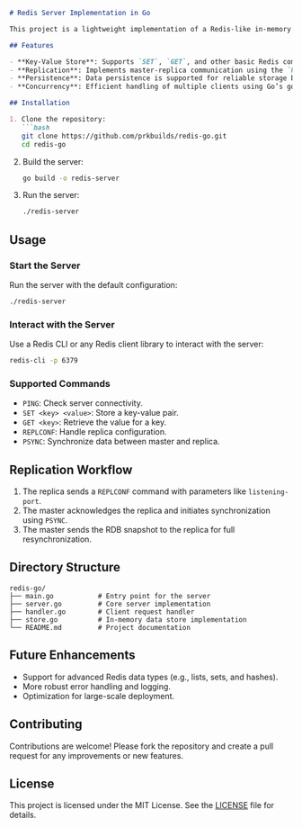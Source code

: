 ```markdown
# Redis Server Implementation in Go

This project is a lightweight implementation of a Redis-like in-memory data store, written in Go. It supports core Redis functionalities like key-value storage, replication, and basic client-server communication.

## Features

- **Key-Value Store**: Supports `SET`, `GET`, and other basic Redis commands.
- **Replication**: Implements master-replica communication using the `REPLCONF` and `PSYNC` protocols.
- **Persistence**: Data persistence is supported for reliable storage between sessions.
- **Concurrency**: Efficient handling of multiple clients using Go’s goroutines and synchronization primitives.

## Installation

1. Clone the repository:
   ```bash
   git clone https://github.com/prkbuilds/redis-go.git
   cd redis-go
   ```

2. Build the server:
   ```bash
   go build -o redis-server
   ```

3. Run the server:
   ```bash
   ./redis-server
   ```

## Usage

### Start the Server
Run the server with the default configuration:
```bash
./redis-server
```

### Interact with the Server
Use a Redis CLI or any Redis client library to interact with the server:
```bash
redis-cli -p 6379
```

### Supported Commands
- `PING`: Check server connectivity.
- `SET <key> <value>`: Store a key-value pair.
- `GET <key>`: Retrieve the value for a key.
- `REPLCONF`: Handle replica configuration.
- `PSYNC`: Synchronize data between master and replica.

## Replication Workflow
1. The replica sends a `REPLCONF` command with parameters like `listening-port`.
2. The master acknowledges the replica and initiates synchronization using `PSYNC`.
3. The master sends the RDB snapshot to the replica for full resynchronization.

## Directory Structure
```
redis-go/
├── main.go           # Entry point for the server
├── server.go         # Core server implementation
├── handler.go        # Client request handler
├── store.go          # In-memory data store implementation
└── README.md         # Project documentation
```

## Future Enhancements
- Support for advanced Redis data types (e.g., lists, sets, and hashes).
- More robust error handling and logging.
- Optimization for large-scale deployment.

## Contributing
Contributions are welcome! Please fork the repository and create a pull request for any improvements or new features.

## License
This project is licensed under the MIT License. See the [LICENSE](LICENSE) file for details.
```

